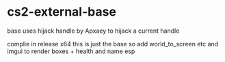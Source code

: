 # cs2-external-base
base
uses hijack handle by Apxaey
to hijack a current handle

complie in release x64 this is just the base so add world_to_screen etc
and imgui to render boxes + health and name esp
